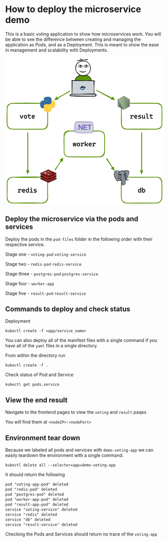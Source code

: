 # How to deploy the microservice demo

This is a basic voting application to show how microservices work. You will be able to see the difference between creating and managing the application as Pods, and as a Deployment. This is meant to show the ease in management and scalability with Deployments.

![Architecture Overview](/images/architecture.excalidraw.png)

## Deploy the microservice via the pods and services

Deploy the pods in the `pod-files` folder in the following order with their respective service.

Stage one - `voting-pod` `voting-service`

Stage two - `redis-pod` `redis-service`

Stage three - `postgres-pod` `postgres-service`

Stage four - `worker-app`

Stage five - `result-pod` `result-service`

## Commands to deploy and check status

Deployment

``` shell
kubectl create -f <app/service_name>
```

You can also deploy all of the manifest files with a single command if you have all of the `yaml` files in a single directory.

From within the directory run

``` shell
kubectl create -f .
```

Check status of Pod and Service

``` shell
kubectl get pods,service
```

## View the end result

Navigate to the frontend pages to view the `voting` and `result` paqes

You will find them at `<nodeIP>:<nodePort>`

## Environment tear down

Because we labeled all pods and services with `demo-voting-app` we can easily teardown the environment with a single command.

``` shell
kubectl delete all --selector=app=demo-voting-app
```

It should return the following

``` shell
pod "voting-app-pod" deleted
pod "redis-pod" deleted
pod "postgres-pod" deleted
pod "worker-app-pod" deleted
pod "result-app-pod" deleted
service "voting-service" deleted
service "redis" deleted
service "db" deleted
service "result-service" deleted
```

Checking the Pods and Services should return no trace of the `voting-app`
